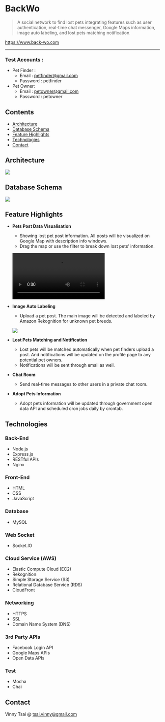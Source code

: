 # **BackWo**

> A social network to find lost pets integrating features such as user authentication, real-time chat messenger, Google Maps information, image auto labeling, and lost pets matching notification.

https://www.back-wo.com

---

### Test Accounts :

- Pet Finder :
  - Email : petfinder@gmail.com
  - Password : petfinder
- Pet Owner:
  - Email : petowner@gmail.com
  - Password : petowner

## **Contents**

- [Architecture](#architecture)
- [Database Schema](#databaseSchema)
- [Feature Highlights](#featureHighlights)
- [Technologies](#technologies)
- [Contact](#contact)

## **Architecture**

![](https://dxnjy6wff2091.cloudfront.net/readme/backwo_architecture.png)

## **Database Schema**

![](https://dxnjy6wff2091.cloudfront.net/readme/backwo_rds_EERDiagram.png)

## **Feature Highlights**

- **Pets Post Data Visualisation**

  - Showing lost pet post information. All posts will be visualized on Google Map with description info windows.
  - Drag the map or use the filter to break down lost pets’ information.

  ![](https://dxnjy6wff2091.cloudfront.net/readme/view_posts.mp4)

- **Image Auto Labeling**

  - Upload a pet post. The main image will be detected and labeled by Amazon Rekognition for unknown pet breeds.

  ![](./public/assets/readme/view_posts.gif)

- **Lost Pets Matching and Notification**

  - Lost pets will be matched automatically when pet finders upload a post. And notifications will be updated on the profile page to any potential pet owners.
  - Notifications will be sent through email as well.

- **Chat Room**

  - Send real-time messages to other users in a private chat room.

- **Adopt Pets Information**
  - Adopt pets information will be updated through government open data API and scheduled cron jobs daily by crontab.

## **Technologies**

### **Back-End**

- Node.js
- Express.js
- RESTful APIs
- Nginx

### **Front-End**

- HTML
- CSS
- JavaScript

### **Database**

- MySQL

### **Web Socket**

- Socket&#46;IO

### **Cloud Service (AWS)**

- Elastic Compute Cloud (EC2)
- Rekognition
- Simple Storage Service (S3)
- Relational Database Service (RDS)
- CloudFront

### **Networking**

- HTTPS
- SSL
- Domain Name System (DNS)

### **3rd Party APIs**

- Facebook Login API
- Google Maps APIs
- Open Data APIs

### **Test**

- Mocha
- Chai

## **Contact**

Vinny Tsai @ tsai.vinny@gmail.com
